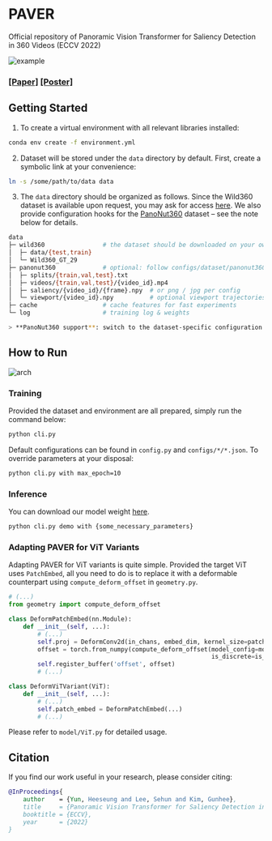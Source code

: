 # PAVER

Official repository of Panoramic Vision Transformer for Saliency Detection in 360 Videos (ECCV 2022)

![example](./assets/paver_ex.gif)

### [[Paper]](https://www.ecva.net/papers/eccv_2022/papers_ECCV/html/7174_ECCV_2022_paper.php) [[Poster]](https://hs-yn.github.io/assets/pdf/2022eccv_paver_poster.pdf)


## Getting Started

1. To create a virtual environment with all relevant libraries installed:

```bash
conda env create -f environment.yml
```

2. Dataset will be stored under the `data` directory by default. First, create a symbolic link at your convenience:

```bash
ln -s /some/path/to/data data
```

3. The `data` directory should be organized as follows. Since the Wild360 dataset is available upon request, you may ask for access [here](http://aliensunmin.github.io/project/360saliency/). We also provide configuration hooks for the [PanoNut360](https://github.com/huh-z/panonut360) dataset – see the note below for details.

```bash
data
├─ wild360                # the dataset should be downloaded on your own
│  ├─ data/{test,train}
│  └─ Wild360_GT_29
├─ panonut360             # optional: follow configs/dataset/panonut360.json
│  ├─ splits/{train,val,test}.txt
│  ├─ videos/{train,val,test}/{video_id}.mp4
│  ├─ saliency/{video_id}/{frame}.npy  # or png / jpg per config
│  └─ viewport/{video_id}.npy          # optional viewport trajectories
├─ cache                  # cache features for fast experiments
└─ log                    # training log & weights

> **PanoNut360 support**: switch to the dataset-specific configuration via `python cli.py with data_config_path=./code/configs/dataset/panonut360.json`. You can override directory names and file extensions (e.g. if saliency maps are PNGs) by editing `dataset_args` in the JSON file.
```


## How to Run

![arch](./assets/paver_arch.png)

### Training

Provided the dataset and environment are all prepared, simply run the command below:

```bash
python cli.py
```

Default configurations can be found in `config.py` and `configs/*/*.json`. To override parameters at your disposal:

```bash
python cli.py with max_epoch=10
```


### Inference

You can download our model weight [here](https://drive.google.com/file/d/11UIxfGkVLHjgG1VJFwOJ1jPPIorhqrPI/view?usp=share_link).

```bash
python cli.py demo with {some_necessary_parameters}
```



### Adapting PAVER for ViT Variants

Adapting PAVER for ViT variants is quite simple. Provided the target ViT uses `PatchEmbed`, all you need to do is to replace it with a deformable counterpart using `compute_deform_offset` in `geometry.py`.

```python
# (...)
from geometry import compute_deform_offset

class DeformPatchEmbed(nn.Module):
    def __init__(self, ...):
        # (...)
        self.proj = DeformConv2d(in_chans, embed_dim, kernel_size=patch_size, stride=patch_size)
        offset = torch.from_numpy(compute_deform_offset(model_config=model_config,
                                                        is_discrete=is_discrete)).float()
        self.register_buffer('offset', offset)
        # (...)

class DeformViTVariant(ViT):
    def __init__(self, ...):
        # (...)
        self.patch_embed = DeformPatchEmbed(...)
        # (...)
```

Please refer to `model/ViT.py` for detailed usage.


## Citation

If you find our work useful in your research, please consider citing:

```bibtex
@InProceedings{
    author    = {Yun, Heeseung and Lee, Sehun and Kim, Gunhee},
    title     = {Panoramic Vision Transformer for Saliency Detection in 360 Videos},
    booktitle = {ECCV},
    year      = {2022}
}
```